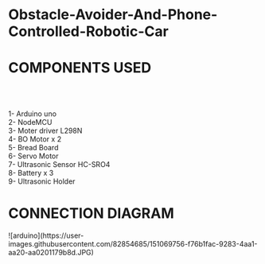 # Obstacle-Avoider-And-Phone-Controlled-Robotic-Car

<h1>COMPONENTS USED</h1><br><br>

1- Arduino uno <br>
2- NodeMCU<br>
3- Moter driver L298N <br>
4- BO Motor x 2 <br>
5- Bread Board <br>
6- Servo Motor <br>
7- Ultrasonic Sensor HC-SRO4 <br>
8- Battery x 3 <br>
9- Ultrasonic Holder


<h1> CONNECTION DIAGRAM</h1>
![arduino](https://user-images.githubusercontent.com/82854685/151069756-f76b1fac-9283-4aa1-aa20-aa0201179b8d.JPG)
